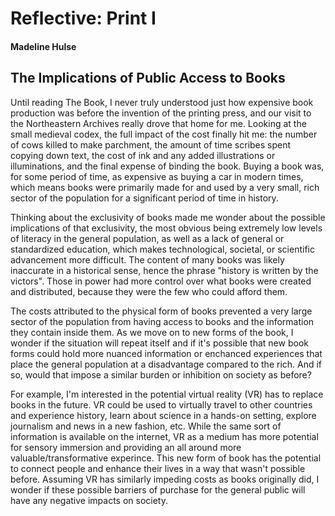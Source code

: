 # Reflective: Print I

#### Madeline Hulse

## The Implications of Public Access to Books

Until reading The Book, I never truly understood just how expensive book production was before the invention of the printing press, and our visit to the Northeastern Archives really drove that home for me. Looking at the small medieval codex, the full impact of the cost finally hit me: the number of cows killed to make parchment, the amount of time scribes spent copying down text, the cost of ink and any added illustrations or illuminations, and the final expense of binding the book. Buying a book was, for some period of time, as expensive as buying a car in modern times, which means books were primarily made for and used by a very small, rich sector of the population for a significant period of time in history. 

Thinking about the exclusivity of books made me wonder about the possible implications of that exclusivity, the most obvious being extremely low levels of literacy in the general population, as well as a lack of general or standardized education, which makes technological, societal, or scientific advancement more difficult. The content of many books was likely inaccurate in a historical sense, hence the phrase "history is written by the victors". Those in power had more control over what books were created and distributed, because they were the few who could afford them. 

The costs attributed to the physical form of books prevented a very large sector of the population from having access to books and the information they contain inside them. As we move on to new forms of the book, I wonder if the situation will repeat itself and if it's possible that new book forms could hold more nuanced information or enchanced experiences that place the general population at a disadvantage compared to the rich. And if so, would that impose a similar burden or inhibition on society as before? 

For example, I'm interested in the potential virtual reality (VR) has to replace books in the future. VR could be used to virtually travel to other countries and experience history, learn about science in a hands-on setting, explore journalism and news in a new fashion, etc. While the same sort of information is available on the internet, VR as a medium has more potential for sensory immersion and providing an all around more valuable/transformative experince. This new form of book has the potential to connect people and enhance their lives in a way that wasn't possible before. Assuming VR has similarly impeding costs as books originally did, I wonder if these possible barriers of purchase for the general public will have any negative impacts on society. 


